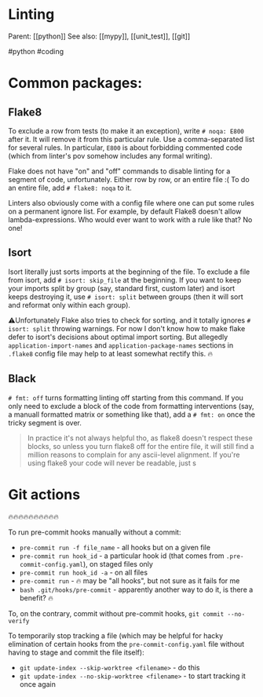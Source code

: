 # Linting

Parent: [[python]]
See also: [[mypy]], [[unit_test]], [[git]]

#python #coding


# Common packages: 

## Flake8

To exclude a row from tests (to make it an exception), write `# noqa: E800` after it. It will remove it from this particular rule. Use a comma-separated list for several rules. In particular, `E800` is about forbidding commented code (which from linter's pov somehow includes any formal writing).

Flake does not have "on" and "off" commands to disable linting for a segment of code, unfortunately. Either row by row, or an entire file :( To do an entire file, add `# flake8: noqa` to it.

Linters also obviously come with a config file where one can put some rules on a permanent ignore list. For example, by default Flake8 doesn't allow lambda-expressions. Who would ever want to work with a rule like that? No one!

## Isort

Isort literally just sorts imports at the beginning of the file. To exclude a file from isort, add `# isort: skip_file` at the beginning. If you want to keep your imports split by group (say, standard first, custom later) and isort keeps destroying it, use `# isort: split` between groups (then it will sort and reformat only within each group). 

⚠️Unfortunately Flake also tries to check for sorting, and it totally ignores `# isort: split` throwing warnings. For now I don't know how to make flake defer to isort's decisions about optimal import sorting. But allegedly `application-import-names` and `application-package-names` sections in `.flake8` config file may help to at least somewhat rectify this. 🔥

## Black

`# fmt: off` turns formatting linting off starting from this command. If you only need to exclude a block of the code from formatting interventions (say, a manuall formatted matrix or something like that), add a `# fmt: on` once the tricky segment is over. 

> In practice it's not always helpful tho, as flake8 doesn't respect these blocks, so unless you turn flake8 off for the entire file, it will still find a million reasons to complain for any ascii-level alignment. If you're using flake8 your code will never be readable, just s

# Git actions

🔥🔥🔥🔥🔥🔥🔥🔥🔥🔥

To run pre-commit hooks manually without a commit:
* `pre-commit run -f file_name` - all hooks but on a given file
* `pre-commit run hook_id` - a particular hook id (that comes from `.pre-commit-config.yaml`), on staged files only
* `pre-commit run hook_id -a` - on all files
* `pre-commit run` - 🔥 may be "all hooks", but not sure as it fails for me
* `bash .git/hooks/pre-commit` - apparently another way to do it, is there a benefit? 🔥

To, on the contrary, commit without pre-commit hooks, `git commit --no-verify`

To temporarily stop tracking a file (which may be helpful for hacky elimination of certain hooks from the `pre-commit-config.yaml` file without having to stage and commit the file itself):
* `git update-index --skip-worktree <filename>` - do this
* `git update-index --no-skip-worktree <filename>` - to start tracking it once again